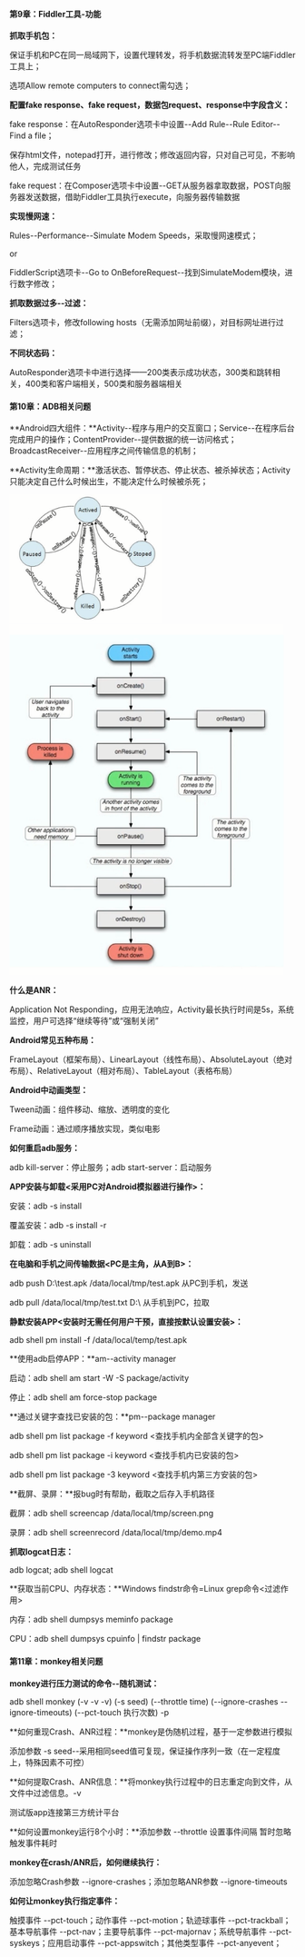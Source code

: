 #### **第9章：Fiddler工具-功能**

**抓取手机包：**

保证手机和PC在同一局域网下，设置代理转发，将手机数据流转发至PC端Fiddler工具上；

选项Allow remote computers to connect需勾选；

**配置fake response、fake request，数据包request、response中字段含义：**

fake response：在AutoResponder选项卡中设置--Add Rule--Rule Editor--Find a file；

保存html文件，notepad打开，进行修改；修改返回内容，只对自己可见，不影响他人，完成测试任务

fake request：在Composer选项卡中设置--GET从服务器拿取数据，POST向服务器发送数据，借助Fiddler工具执行execute，向服务器传输数据

**实现慢网速：**

Rules--Performance--Simulate Modem Speeds，采取慢网速模式；

or

FiddlerScript选项卡--Go to OnBeforeRequest--找到SimulateModem模块，进行数字修改；

**抓取数据过多--过滤：**

Filters选项卡，修改following hosts（无需添加网址前缀），对目标网址进行过滤；

**不同状态码：**

AutoResponder选项卡中进行选择——200类表示成功状态，300类和跳转相关，400类和客户端相关，500类和服务器端相关



#### **第10章：ADB相关问题**

**Android四大组件：**Activity--程序与用户的交互窗口；Service--在程序后台完成用户的操作；ContentProvider--提供数据的统一访问格式；BroadcastReceiver--应用程序之间传输信息的机制；

**Activity生命周期：**激活状态、暂停状态、停止状态、被杀掉状态；Activity只能决定自己什么时候出生，不能决定什么时候被杀死；

<img src="./pics/Activity.png" style="zoom: 40%;" />

<img src="./pics/activity1.png" style="zoom: 100%;" />

**什么是ANR：**

Application Not Responding，应用无法响应，Activity最长执行时间是5s，系统监控，用户可选择“继续等待”或“强制关闭”

**Android常见五种布局：**

FrameLayout（框架布局）、LinearLayout（线性布局）、AbsoluteLayout（绝对布局）、RelativeLayout（相对布局）、TableLayout（表格布局）

**Android中动画类型：**

Tween动画：组件移动、缩放、透明度的变化

Frame动画：通过顺序播放实现，类似电影

**如何重启adb服务：**

adb kill-server：停止服务；adb start-server：启动服务

**APP安装与卸载<采用PC对Android模拟器进行操作>：**

安装：adb -s <devicename> install <path-to-apk>

覆盖安装：adb -s <devicename> install -r <path-to-apk>

卸载：adb -s <devicename> uninstall <packagename>

**在电脑和手机之间传输数据<PC是主角，从A到B>：**

adb push D:\test.apk /data/local/tmp/test.apk 从PC到手机，发送

adb pull /data/local/tmp/test.txt D:\ 从手机到PC，拉取

**静默安装APP<安装时无需任何用户干预，直接按默认设置安装>：**

adb shell pm install -f /data/local/temp/test.apk

**使用adb启停APP：**am--activity manager

启动：adb shell am start -W -S package/activity

停止：adb shell am force-stop package

**通过关键字查找已安装的包：**pm--package manager

adb shell pm list package -f keyword <查找手机内全部含关键字的包>

adb shell pm list package -i keyword <查找手机内已安装的包>

adb shell pm list package -3 keyword <查找手机内第三方安装的包>

**截屏、录屏：**报bug时有帮助，截取之后存入手机路径

截屏：adb shell screencap /data/local/tmp/screen.png

录屏：adb shell screenrecord /data/local/tmp/demo.mp4

**抓取logcat日志：**

adb logcat; adb shell logcat

**获取当前CPU、内存状态：**Windows findstr命令=Linux grep命令<过滤作用>

内存：adb shell dumpsys meminfo package

CPU：adb shell dumpsys cpuinfo | findstr package



#### **第11章：monkey相关问题**

**monkey进行压力测试的命令--随机测试：**

adb shell monkey (-v -v -v) (-s seed) (--throttle time) (--ignore-crashes --ignore-timeouts) (--pct-touch 执行次数) -p <packagename> <count>

**如何重现Crash、ANR过程：**monkey是伪随机过程，基于一定参数进行模拟

添加参数 -s seed--采用相同seed值可复现，保证操作序列一致（在一定程度上，特殊因素不可控）

**如何提取Crash、ANR信息：**将monkey执行过程中的日志重定向到文件，从文件中过滤信息。-v

测试版app连接第三方统计平台

**如何设置monkey运行8个小时：**添加参数 --throttle 设置事件间隔 暂时忽略触发事件耗时

**monkey在crash/ANR后，如何继续执行：**

添加忽略Crash参数 --ignore-crashes；添加忽略ANR参数 --ignore-timeouts

**如何让monkey执行指定事件：**

触摸事件 --pct-touch；动作事件 --pct-motion；轨迹球事件 --pct-trackball；基本导航事件 --pct-nav；主要导航事件 --pct-majornav；系统导航事件 --pct-syskeys；应用启动事件 --pct-appswitch；其他类型事件 --pct-anyevent；

